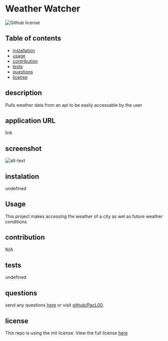 # Weather Watcher
  ![Github license](https://img.shields.io/badge/license--blue.svg)
  ## Table of contents
  * [installation](#installation)
  * [usage](#usage)
  * [contribution](#contribution)
  * [tests](#tests)
  * [questions](#questions)
  * [license](#license)
  ## description
  Pulls weather data from an api to be easily accessable by the user 
  ## application URL
  link
  ## screenshot
  ![alt-text]()
  ## instalation
  undefined
  ## Usage
  This project makes accessing the weather of a city as wel as future weather conditions
  ## contribution
  N/A
  ## tests
  undefined
  ## questions
  send any questions [here](mailto:Lukerpace@gmail.com?subject=[Github]question) or visit [github/PacL00](https://github.com/PacL00).
  
  ## license
  This repo is using the mit license. View the full license [here](https://choosealicense.com/licenses//)
  
